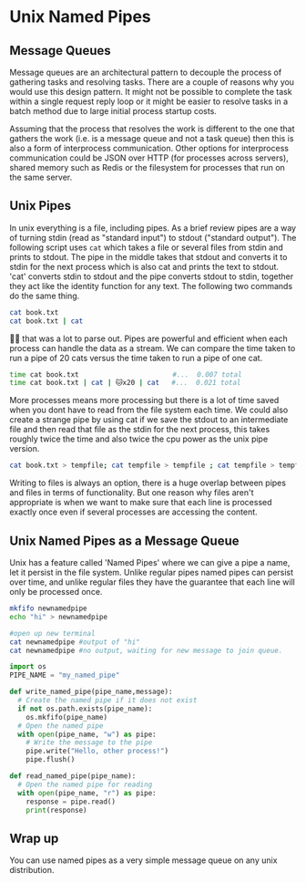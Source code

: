 # Unix Named Pipes

## Message Queues

Message queues are an architectural pattern to decouple the process of gathering tasks and resolving tasks. There are a couple of reasons why you would use this design pattern. It might not be possible to complete the task within a single request reply loop or it might be easier to resolve tasks in a batch method due to large initial process startup costs.

Assuming that the process that resolves the work is different to the one that gathers the work (i.e. is a message queue and not a task queue) then this is also a form of interprocess communication. Other options for interprocess communication could be JSON over HTTP (for processes across servers), shared memory such as Redis or the filesystem for processes that run on the same server.

## Unix Pipes

In unix everything is a file, including pipes. As a brief review pipes are a way of turning stdin (read as "standard input") to stdout ("standard output"). The following script uses `cat` which takes a file or several files from stdin and prints to stdout. The pipe in the middle takes that stdout and converts it to stdin for the next process which is also cat and prints the text to stdout. 'cat' converts stdin to stdout and the pipe converts stdout to stdin, together they act like the identity function for any text. The following two commands do the same thing.

``` sh
cat book.txt        
cat book.txt | cat  
```

😮‍💨 that was a lot to parse out. Pipes are powerful and efficient when each process can handle the data as a stream. We can compare the time taken to run a pipe of 20 cats versus the time taken to run a pipe of one cat.

``` sh 
time cat book.txt                       #...  0.007 total
time cat book.txt | cat | 🐱x20 | cat   #...  0.021 total
```

More processes means more processing but there is a lot of time saved when you dont have to read from the file system each time. We could also create a strange pipe by using cat if we save the stdout to an intermediate file and then read that file as the stdin for the next process, this takes roughly twice the time and also twice the cpu power as the unix pipe version.

``` sh
cat book.txt > tempfile; cat tempfile > tempfile ; cat tempfile > tempfile;...
```

Writing to files is always an option, there is a huge overlap between pipes and files in terms of functionality. But one reason why files aren't appropriate is when we want to make sure that each line is processed exactly once even if several processes are accessing the content.

## Unix Named Pipes as a Message Queue

Unix has a feature called 'Named Pipes' where we can give a pipe a name, let it persist in the file system. Unlike regular pipes named pipes can persist over time, and unlike regular files they have the guarantee that each line will only be processed once.

``` sh title="named pipes in bash"
mkfifo newnamedpipe
echo "hi" > newnamedpipe

#open up new terminal
cat newnamedpipe #output of "hi"
cat newnamedpipe #no output, waiting for new message to join queue.

```


``` python title="Read and write to named pipes in Python"
import os
PIPE_NAME = "my_named_pipe"

def write_named_pipe(pipe_name,message):
  # Create the named pipe if it does not exist
  if not os.path.exists(pipe_name):
    os.mkfifo(pipe_name)
  # Open the named pipe
  with open(pipe_name, "w") as pipe:
    # Write the message to the pipe
    pipe.write("Hello, other process!")
    pipe.flush()

def read_named_pipe(pipe_name):
  # Open the named pipe for reading
  with open(pipe_name, "r") as pipe:
    response = pipe.read()
    print(response)

```


## Wrap up
You can use named pipes as a very simple message queue on any unix distribution.
